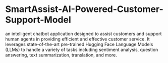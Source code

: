 # SmartAssist-AI-Powered-Customer-Support-Model
an intelligent chatbot application designed to assist customers and support human agents in providing efficient and effective customer service. It leverages state-of-the-art pre-trained Hugging Face Language Models (LLMs) to handle a variety of tasks including sentiment analysis, question answering, text summarization, translation, and more.
